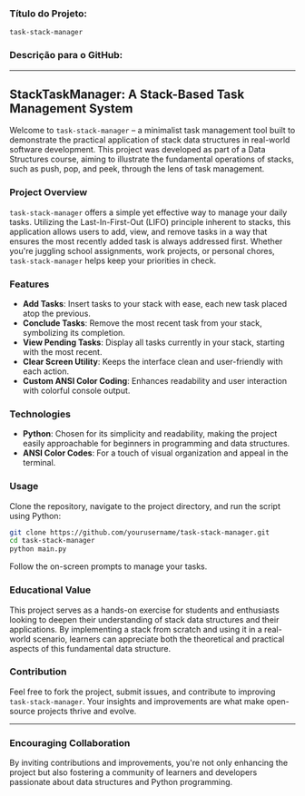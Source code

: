 ### Título do Projeto:
`task-stack-manager`

### Descrição para o GitHub:

---

## StackTaskManager: A Stack-Based Task Management System

Welcome to `task-stack-manager` – a minimalist task management tool built to demonstrate the practical application of stack data structures in real-world software development. This project was developed as part of a Data Structures course, aiming to illustrate the fundamental operations of stacks, such as push, pop, and peek, through the lens of task management.

### Project Overview

`task-stack-manager` offers a simple yet effective way to manage your daily tasks. Utilizing the Last-In-First-Out (LIFO) principle inherent to stacks, this application allows users to add, view, and remove tasks in a way that ensures the most recently added task is always addressed first. Whether you're juggling school assignments, work projects, or personal chores, `task-stack-manager` helps keep your priorities in check.

### Features

- **Add Tasks**: Insert tasks to your stack with ease, each new task placed atop the previous.
- **Conclude Tasks**: Remove the most recent task from your stack, symbolizing its completion.
- **View Pending Tasks**: Display all tasks currently in your stack, starting with the most recent.
- **Clear Screen Utility**: Keeps the interface clean and user-friendly with each action.
- **Custom ANSI Color Coding**: Enhances readability and user interaction with colorful console output.

### Technologies

- **Python**: Chosen for its simplicity and readability, making the project easily approachable for beginners in programming and data structures.
- **ANSI Color Codes**: For a touch of visual organization and appeal in the terminal.

### Usage

Clone the repository, navigate to the project directory, and run the script using Python:

```bash
git clone https://github.com/yourusername/task-stack-manager.git
cd task-stack-manager
python main.py
```

Follow the on-screen prompts to manage your tasks.

### Educational Value

This project serves as a hands-on exercise for students and enthusiasts looking to deepen their understanding of stack data structures and their applications. By implementing a stack from scratch and using it in a real-world scenario, learners can appreciate both the theoretical and practical aspects of this fundamental data structure.

### Contribution

Feel free to fork the project, submit issues, and contribute to improving `task-stack-manager`. Your insights and improvements are what make open-source projects thrive and evolve.

---

### Encouraging Collaboration

By inviting contributions and improvements, you're not only enhancing the project but also fostering a community of learners and developers passionate about data structures and Python programming.